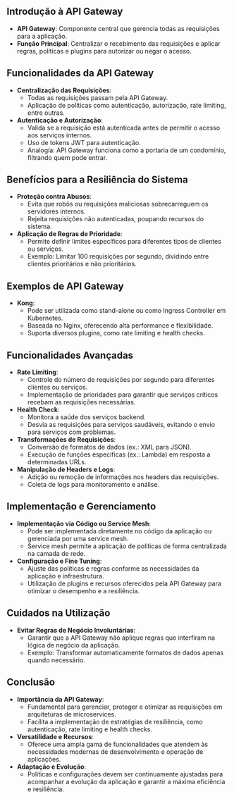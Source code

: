## Introdução à API Gateway
- **API Gateway**: Componente central que gerencia todas as requisições para a aplicação.
- **Função Principal**: Centralizar o recebimento das requisições e aplicar regras, políticas e plugins para autorizar ou negar o acesso.

## Funcionalidades da API Gateway
- **Centralização das Requisições**:
  - Todas as requisições passam pela API Gateway.
  - Aplicação de políticas como autenticação, autorização, rate limiting, entre outras.
- **Autenticação e Autorização**:
  - Valida se a requisição está autenticada antes de permitir o acesso aos serviços internos.
  - Uso de tokens JWT para autenticação.
  - Analogía: API Gateway funciona como a portaria de um condomínio, filtrando quem pode entrar.

## Benefícios para a Resiliência do Sistema
- **Proteção contra Abusos**:
  - Evita que robôs ou requisições maliciosas sobrecarreguem os servidores internos.
  - Rejeita requisições não autenticadas, poupando recursos do sistema.
- **Aplicação de Regras de Prioridade**:
  - Permite definir limites específicos para diferentes tipos de clientes ou serviços.
  - Exemplo: Limitar 100 requisições por segundo, dividindo entre clientes prioritários e não prioritários.

## Exemplos de API Gateway
- **Kong**:
  - Pode ser utilizada como stand-alone ou como Ingress Controller em Kubernetes.
  - Baseada no Nginx, oferecendo alta performance e flexibilidade.
  - Suporta diversos plugins, como rate limiting e health checks.

## Funcionalidades Avançadas
- **Rate Limiting**:
  - Controle do número de requisições por segundo para diferentes clientes ou serviços.
  - Implementação de prioridades para garantir que serviços críticos recebam as requisições necessárias.
- **Health Check**:
  - Monitora a saúde dos serviços backend.
  - Desvia as requisições para serviços saudáveis, evitando o envio para serviços com problemas.
- **Transformações de Requisições**:
  - Conversão de formatos de dados (ex.: XML para JSON).
  - Execução de funções específicas (ex.: Lambda) em resposta a determinadas URLs.
- **Manipulação de Headers e Logs**:
  - Adição ou remoção de informações nos headers das requisições.
  - Coleta de logs para monitoramento e análise.

## Implementação e Gerenciamento
- **Implementação via Código ou Service Mesh**:
  - Pode ser implementada diretamente no código da aplicação ou gerenciada por uma service mesh.
  - Service mesh permite a aplicação de políticas de forma centralizada na camada de rede.
- **Configuração e Fine Tuning**:
  - Ajuste das políticas e regras conforme as necessidades da aplicação e infraestrutura.
  - Utilização de plugins e recursos oferecidos pela API Gateway para otimizar o desempenho e a resiliência.

## Cuidados na Utilização
- **Evitar Regras de Negócio Involuntárias**:
  - Garantir que a API Gateway não aplique regras que interfiram na lógica de negócio da aplicação.
  - Exemplo: Transformar automaticamente formatos de dados apenas quando necessário.

## Conclusão
- **Importância da API Gateway**:
  - Fundamental para gerenciar, proteger e otimizar as requisições em arquiteturas de microservices.
  - Facilita a implementação de estratégias de resiliência, como autenticação, rate limiting e health checks.
- **Versatilidade e Recursos**:
  - Oferece uma ampla gama de funcionalidades que atendem às necessidades modernas de desenvolvimento e operação de aplicações.
- **Adaptação e Evolução**:
  - Políticas e configurações devem ser continuamente ajustadas para acompanhar a evolução da aplicação e garantir a máxima eficiência e resiliência.

